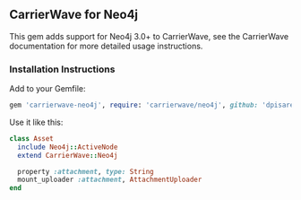 ## CarrierWave for Neo4j

This gem adds support for Neo4j 3.0+ to CarrierWave, see the CarrierWave documentation for more detailed usage instructions.

### Installation Instructions

Add to your Gemfile:

```ruby
gem 'carrierwave-neo4j', require: 'carrierwave/neo4j', github: 'dpisarewski/carrierwave-neo4j'
```
Use it like this:

```ruby
class Asset
  include Neo4j::ActiveNode
  extend CarrierWave::Neo4j

  property :attachment, type: String
  mount_uploader :attachment, AttachmentUploader
end
```
